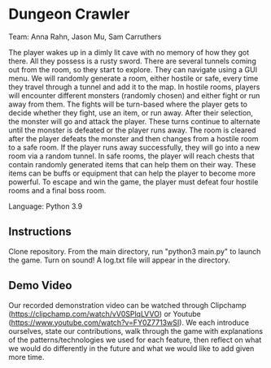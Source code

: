 # Dungeon Crawler
Team: Anna Rahn, Jason Mu, Sam Carruthers

The player wakes up in a dimly lit cave with no memory of how they got there. All they possess is a rusty sword. There are several tunnels coming out from the room, so they start to explore. They can navigate using a GUI menu. We will randomly generate a room, either hostile or safe, every time they travel through a tunnel and add it to the map. In hostile rooms, players will encounter different monsters (randomly chosen) and either fight or run away from them. The fights will be turn-based where the player gets to decide whether they fight, use an item, or run away. After their selection, the monster will go and attack the player. These turns continue to alternate until the monster is defeated or the player runs away. The room is cleared after the player defeats the monster and then changes from a hostile room to a safe room. If the player runs away successfully, they will go into a new room via a random tunnel. In safe rooms, the player will reach chests that contain randomly generated items that can help them on their way. These items can be buffs or equipment that can help the player to become more powerful. To escape and win the game, the player must defeat four hostile rooms and a final boss room. 

Language: Python 3.9

## Instructions
Clone repository. From the main directory, run "python3 main.py" to launch the game. Turn on sound! A log.txt file will appear in the directory.

## Demo Video
Our recorded demonstration video can be watched through Clipchamp (https://clipchamp.com/watch/vV0SPlqLVVO) or Youtube (https://www.youtube.com/watch?v=FY0Z7713wSI). We each introduce ourselves, state our contributions, walk through the game with explanations of the patterns/technologies we used for each feature, then reflect on what we would do differently in the future and what we would like to add given more time.
